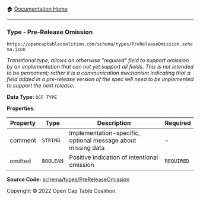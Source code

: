 :house: [Documentation Home](../../../README.md)

---

### Type - Pre-Release Omission

`https://opencaptablecoalition.com/schema/types/PreReleaseOmission.schema.json`

_Transitional type; allows an otherwise "required" field to support omission by an implementation that can not yet support all fields. This is not intended to be permanent; rather it is a communication mechanism indicating that a field added in a pre-release version of the spec will need to be implemented to support the next release._

**Data Type:** `OCF TYPE`

**Properties:**

| Property | Type      | Description                                                  | Required   |
| -------- | --------- | ------------------------------------------------------------ | ---------- |
| comment  | `STRING`  | Implementation-specific, optional message about missing data | -          |
| omitted  | `BOOLEAN` | Positive indication of intentional omission                  | `REQUIRED` |

**Source Code:** [schema/types/PreReleaseOmission](../../docs/markdown/schema/types/PreReleaseOmission.schema.json)

Copyright © 2022 Open Cap Table Coalition.
